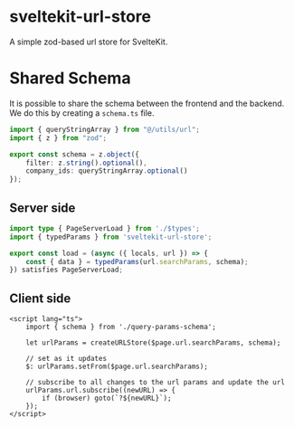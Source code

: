 # sveltekit-url-store

A simple zod-based url store for SvelteKit.

# Shared Schema

It is possible to share the schema between the frontend and the backend. We do this by creating a `schema.ts` file.

```ts,schema.ts
import { queryStringArray } from "@/utils/url";
import { z } from "zod";

export const schema = z.object({
	filter: z.string().optional(),
	company_ids: queryStringArray.optional()
});
```

## Server side

```ts
import type { PageServerLoad } from './$types';
import { typedParams } from 'sveltekit-url-store';

export const load = (async ({ locals, url }) => {
	const { data } = typedParams(url.searchParams, schema);
}) satisfies PageServerLoad;
```

## Client side

```svelte
<script lang="ts">
	import { schema } from './query-params-schema';

	let urlParams = createURLStore($page.url.searchParams, schema);

	// set as it updates
	$: urlParams.setFrom($page.url.searchParams);

	// subscribe to all changes to the url params and update the url
	urlParams.url.subscribe((newURL) => {
		if (browser) goto(`?${newURL}`);
	});
</script>
```
